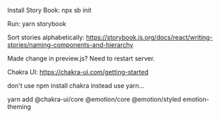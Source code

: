 Install Story Book:
npx sb init

Run:
yarn storybook

Sort stories alphabetically:
https://storybook.js.org/docs/react/writing-stories/naming-components-and-hierarchy

Made change in preview.js? Need to restart server.

Chakra UI:
https://chakra-ui.com/getting-started

don't use npm install chakra instead use yarn...

yarn add @chakra-ui/core @emotion/core @emotion/styled emotion-theming
